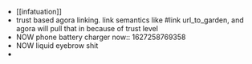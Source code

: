 - [[infatuation]]
- trust based agora linking. link semantics like #link url_to_garden, and agora will pull that in because of trust level
- NOW phone battery charger
  now:: 1627258769358
- NOW liquid eyebrow shit
-